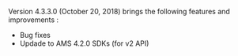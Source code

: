 Version 4.3.3.0 (October 20, 2018) brings the following features and improvements :

* Bug fixes
* Updade to AMS 4.2.0 SDKs (for v2 API)